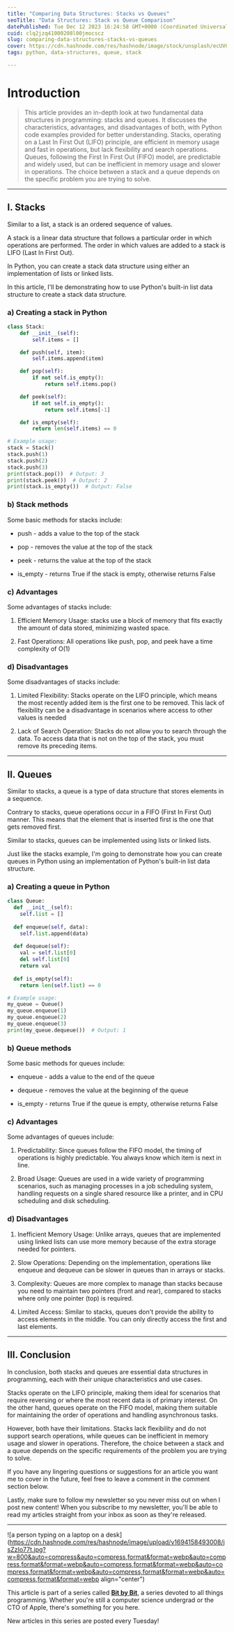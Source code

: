```yaml
---
title: "Comparing Data Structures: Stacks vs Queues"
seoTitle: "Data Structures: Stack vs Queue Comparison"
datePublished: Tue Dec 12 2023 16:24:58 GMT+0000 (Coordinated Universal Time)
cuid: clq2jzq41000208l00jmocscz
slug: comparing-data-structures-stacks-vs-queues
cover: https://cdn.hashnode.com/res/hashnode/image/stock/unsplash/ecUVGNZA1TM/upload/950ea42333532a451475cef0bf4c42ea.jpeg
tags: python, data-structures, queue, stack

---
```


# Introduction

> This article provides an in-depth look at two fundamental data structures in programming: stacks and queues. It discusses the characteristics, advantages, and disadvantages of both, with Python code examples provided for better understanding. Stacks, operating on a Last In First Out (LIFO) principle, are efficient in memory usage and fast in operations, but lack flexibility and search operations. Queues, following the First In First Out (FIFO) model, are predictable and widely used, but can be inefficient in memory usage and slower in operations. The choice between a stack and a queue depends on the specific problem you are trying to solve.

---

## I. Stacks

Similar to a list, a stack is an ordered sequence of values.

A stack is a linear data structure that follows a particular order in which operations are performed. The order in which values are added to a stack is LIFO (Last In First Out).

In Python, you can create a stack data structure using either an implementation of lists or linked lists.

In this article, I'll be demonstrating how to use Python's built-in list data structure to create a stack data structure.

### a) Creating a stack in Python

```python
class Stack:
    def __init__(self):
        self.items = []

    def push(self, item):
        self.items.append(item)

    def pop(self):
        if not self.is_empty():
            return self.items.pop()

    def peek(self):
        if not self.is_empty():
            return self.items[-1]

    def is_empty(self):
        return len(self.items) == 0

# Example usage:
stack = Stack()
stack.push(1)
stack.push(2)
stack.push(3)
print(stack.pop())  # Output: 3
print(stack.peek())  # Output: 2
print(stack.is_empty())  # Output: False
```

### b) Stack methods

Some basic methods for stacks include:

* push - adds a value to the top of the stack
    
* pop - removes the value at the top of the stack
    
* peek - returns the value at the top of the stack
    
* is\_empty - returns True if the stack is empty, otherwise returns False
    

### c) Advantages

Some advantages of stacks include:

1. Efficient Memory Usage: stacks use a block of memory that fits exactly the amount of data stored, minimizing wasted space.
    
2. Fast Operations: All operations like push, pop, and peek have a time complexity of O(1)
    

### d) Disadvantages

Some disadvantages of stacks include:

1. Limited Flexibility: Stacks operate on the LIFO principle, which means the most recently added item is the first one to be removed. This lack of flexibility can be a disadvantage in scenarios where access to other values is needed
    
2. Lack of Search Operation: Stacks do not allow you to search through the data. To access data that is not on the top of the stack, you must remove its preceding items.
    

---

## II. Queues

Similar to stacks, a queue is a type of data structure that stores elements in a sequence.

Contrary to stacks, queue operations occur in a FIFO (First In First Out) manner. This means that the element that is inserted first is the one that gets removed first.

Similar to stacks, queues can be implemented using lists or linked lists.

Just like the stacks example, I'm going to demonstrate how you can create queues in Python using an implementation of Python's built-in list data structure.

### a) Creating a queue in Python

```python
class Queue:
  def __init__(self):        
    self.list = []   
  
  def enqueue(self, data):        
    self.list.append(data)    
  
  def dequeue(self):        
    val = self.list[0]        
    del self.list[0]        
    return val    
  
  def is_empty(self):        
    return len(self.list) == 0

# Example usage:
my_queue = Queue()
my_queue.enqueue(1)
my_queue.enqueue(2)
my_queue.enqueue(3)
print(my_queue.dequeue())  # Output: 1
```

### b) Queue methods

Some basic methods for queues include:

* enqueue - adds a value to the end of the queue
    
* dequeue - removes the value at the beginning of the queue
    
* is\_empty - returns True if the queue is empty, otherwise returns False
    

### c) Advantages

Some advantages of queues include:

1. Predictability: Since queues follow the FIFO model, the timing of operations is highly predictable. You always know which item is next in line.
    
2. Broad Usage: Queues are used in a wide variety of programming scenarios, such as managing processes in a job scheduling system, handling requests on a single shared resource like a printer, and in CPU scheduling and disk scheduling.
    

### d) Disadvantages

1. Inefficient Memory Usage: Unlike arrays, queues that are implemented using linked lists can use more memory because of the extra storage needed for pointers.
    
2. Slow Operations: Depending on the implementation, operations like enqueue and dequeue can be slower in queues than in arrays or stacks.
    
3. Complexity: Queues are more complex to manage than stacks because you need to maintain two pointers (front and rear), compared to stacks where only one pointer (top) is required.
    
4. Limited Access: Similar to stacks, queues don't provide the ability to access elements in the middle. You can only directly access the first and last elements.
    

---

## III. Conclusion

In conclusion, both stacks and queues are essential data structures in programming, each with their unique characteristics and use cases.

Stacks operate on the LIFO principle, making them ideal for scenarios that require reversing or where the most recent data is of primary interest. On the other hand, queues operate on the FIFO model, making them suitable for maintaining the order of operations and handling asynchronous tasks.

However, both have their limitations. Stacks lack flexibility and do not support search operations, while queues can be inefficient in memory usage and slower in operations. Therefore, the choice between a stack and a queue depends on the specific requirements of the problem you are trying to solve.

If you have any lingering questions or suggestions for an article you want me to cover in the future, feel free to leave a comment in the comment section below.

Lastly, make sure to follow my newsletter so you never miss out on when I post new content! When you subscribe to my newsletter, you'll be able to read my articles straight from your inbox as soon as they're released.

---

![a person typing on a laptop on a desk](https://cdn.hashnode.com/res/hashnode/image/upload/v1694158493008/jsZzIo77t.jpg?w=800&auto=compress&auto=compress,format&format=webp&auto=compress,format&format=webp&auto=compress,format&format=webp&auto=compress,format&format=webp&auto=compress,format&format=webp&auto=compress,format&format=webp align="center")

This article is part of a series called [**Bit by Bit**](https://scrappedscript.com/series/bit-by-bit), a series devoted to all things programming. Whether you're still a computer science undergrad or the CTO of Apple, there's something for you here.

New articles in this series are posted every Tuesday!